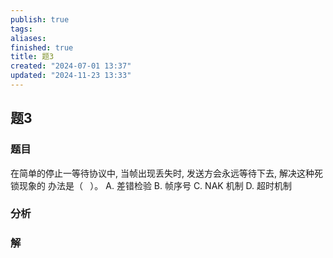 ```yaml
---
publish: true
tags: 
aliases: 
finished: true
title: 题3
created: "2024-07-01 13:37"
updated: "2024-11-23 13:33"
---
```

## 题3
### 题目
在简单的停止一等待协议中, 当帧出现丢失时, 发送方会永远等待下去, 解决这种死锁现象的 办法是（ $\;$ ）。
A. 差错检验 
B. 帧序号 
C. NAK 机制 
D. 超时机制
### 分析

### 解
